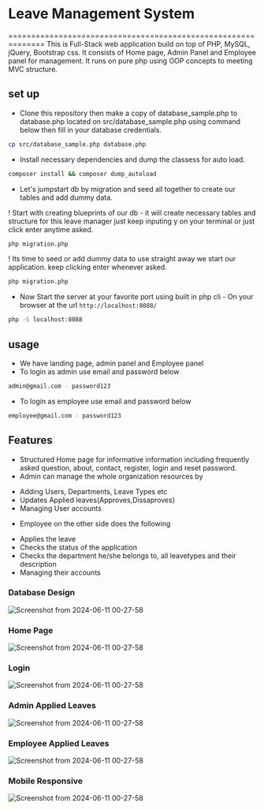 # Leave Management System 
==============================================================
This is Full-Stack web application build on top of  PHP, MySQL, jQuery, Bootstrap css. It consists of Home page, Admin Panel and Employee panel for management. It runs on pure php using OOP concepts to meeting MVC structure.

## set up

* Clone this repository then make a copy of database_sample.php to database.php located on src/database_sample.php using command below then fill in your database credentials.


```bash
cp src/database_sample.php database.php
```

* Install necessary dependencies and dump the classess for auto load.


```bash
composer install && composer dump_autoload
```

* Let's jumpstart db by migration and seed all together to create our tables and add dummy data.

! Start with creating blueprints of our db - it will create necessary tables and structure for this leave manager just keep inputing y on your terminal or just click enter anytime asked.


```bash
php migration.php
```

! Its time to seed or add dummy data to use straight away we start our application. keep clicking enter whenever asked.


```bash
php migration.php
```

* Now Start the server at your favorite port using built in php cli - On your browser at the url `http://localhost:8088/`

```bash
php -S localhost:8088
```

## usage

- We have landing page, admin panel and Employee panel 
- To login as admin use email and password below

```bash
admin@gmail.com - password123
```
- To login as employee use email and password below

```bash
employee@gmail.com - password123
```

## Features

- Structured Home page for informative information including frequently asked question, about, contact, register, login and reset password.
- Admin can manage the whole organization resources by 
 * Adding Users, Departments, Leave Types etc
 * Updates Applied leaves(Approves,Dissaproves)
 * Managing User accounts
- Employee on the other side does the following
 * Applies the leave
 * Checks the status of the application
 * Checks the department he/she belongs to, all leavetypes and their description
 * Managing their accounts 

### Database Design
<img width="auto" alt="Screenshot from 2024-06-11 00-27-58" src="https://github.com/ronald-kimeli/leave-management-system.great-site.net/blob/main/public/images/database_design.png">

### Home Page
<img width="auto" alt="Screenshot from 2024-06-11 00-27-58" src="https://github.com/ronald-kimeli/leave-management-system.great-site.net/blob/main/public/images/home.png">

### Login
<img width="auto" alt="Screenshot from 2024-06-11 00-27-58" src="https://github.com/ronald-kimeli/leave-management-system.great-site.net/blob/main/public/images/login.png">

### Admin Applied Leaves
<img width="auto" alt="Screenshot from 2024-06-11 00-27-58" src="https://github.com/ronald-kimeli/leave-management-system.great-site.net/blob/main/public/images/applied_admin.png">

### Employee Applied Leaves
<img width="auto" alt="Screenshot from 2024-06-11 00-27-58" src="https://github.com/ronald-kimeli/leave-management-system.great-site.net/blob/main/public/images/employee_apply_leave.png">

### Mobile Responsive
<img width="auto" alt="Screenshot from 2024-06-11 00-27-58" src="https://github.com/ronald-kimeli/leave-management-system.great-site.net/blob/main/public/images/mobile_responsive.png">





